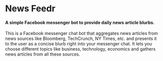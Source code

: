 # News Feedr

#### A simple Facebook messenger bot to provide daily news article blurbs.

This is a Facebook messenger chat bot that aggregates news articles from news sources like Bloomberg, TechCrunch, NY Times, etc. and presents it to the user as a concise blurb right into your messenger chat. It lets you choose different topics like business, technology, economics and gathers news articles from all these sources.


